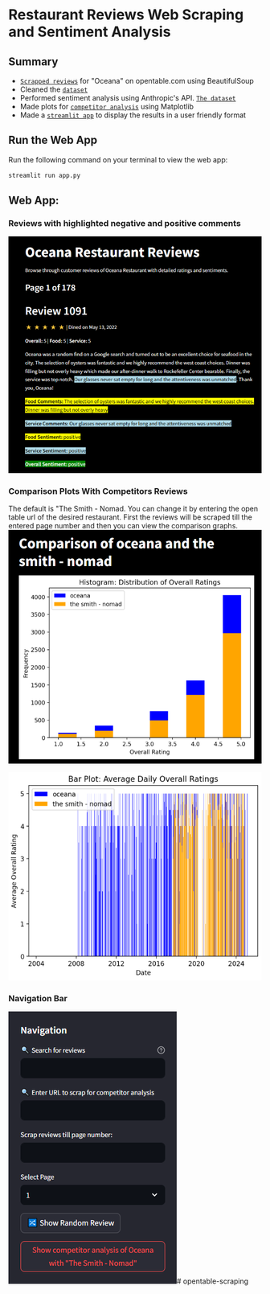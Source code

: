 # Restaurant Reviews Web Scraping and Sentiment Analysis

## Summary

- [`Scrapped reviews`](./scrapping.ipynb) for "Oceana" on opentable.com using BeautifulSoup
- Cleaned the [`dataset`](./oceana.csv)
- Performed sentiment analysis using Anthropic's API. [`The dataset`](./processed_reviews.json)
- Made plots for [`competitor analysis`](./competitorAnalysis.py) using Matplotlib
- Made a [`streamlit app`](./app.py) to display the results in a user friendly format

## Run the Web App

Run the following command on your terminal to view the web app:

```bash
streamlit run app.py
```

## Web App:

### Reviews with highlighted negative and positive comments
![review](./imgs/review.png)

### Comparison Plots With Competitors Reviews
The default is "The Smith - Nomad. You can change it by entering the open table url of the desired restaurant. First the reviews will be scraped till the entered page number and then you can view the comparison graphs.
![plot](./imgs/plot_1.png)

![plot](./imgs/plot_2.png)

### Navigation Bar
![navigation](./imgs/navigation.png)#   o p e n t a b l e - s c r a p i n g 
 
 